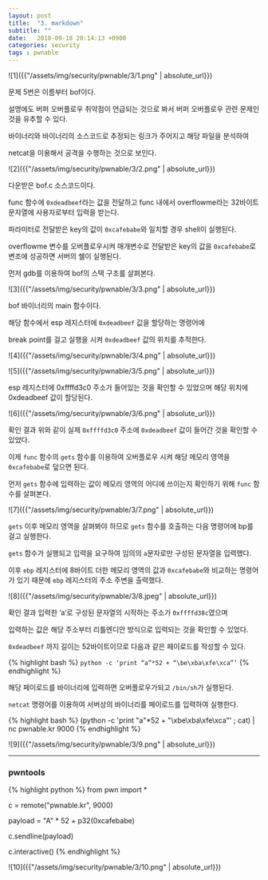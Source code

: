 ```yaml
---
layout: post
title:  "3. markdown"
subtitle: ""
date:   2018-09-18 20:14:13 +0900
categories: security
tags : pwnable
---
```


![1]({{"/assets/img/security/pwnable/3/1.png" | absolute_url}})

문제 5번은 이름부터 bof이다.

설명에도 버퍼 오버플로우 취약점이 언급되는 것으로 봐서 버퍼 오버플로우 관련 문제인 것을 유추할 수 있다.

바이너리와 바이너리의 소스코드로 추정되는 링크가 주어지고 해당 파일을 분석하여

netcat을 이용해서 공격을 수행하는 것으로 보인다.

![2]({{"/assets/img/security/pwnable/3/2.png" | absolute_url}})

다운받은 bof.c 소스코드이다.

func 함수에 `0xdeadbeef`라는 값을 전달하고 func 내에서 overflowme라는 32바이트 문자열에 사용자로부터 입력을 받는다. 

파라미터로 전달받은 key의 값이 `0xcafebabe`와 일치할 경우 shell이 실행된다. 

overflowme 변수를 오버플로우시켜 매개변수로 전달받은 key의 값을 `0xcafebabe`로 변조에 성공하면 서버의 쉘이 실행된다.

먼저 gdb를 이용하여 bof의 스택 구조를 살펴본다.


![3]({{"/assets/img/security/pwnable/3/3.png" | absolute_url}})

bof 바이너리의 main 함수이다. 

해당 함수에서 esp 레지스터에 `0xdeadbeef` 값을 할당하는 명령어에 

break point를 걸고 실행을 시켜 `0xdeadbeef` 값의 위치를 추적한다.


![4]({{"/assets/img/security/pwnable/3/4.png" | absolute_url}})

![5]({{"/assets/img/security/pwnable/3/5.png" | absolute_url}})

esp 레지스터에 0xffffd3c0 주소가 들어있는 것을 확인할 수 있었으며 해당 위치에 0xdeadbeef 값이 할당된다.

![6]({{"/assets/img/security/pwnable/3/6.png" | absolute_url}})

확인 결과 위와 같이 실제 `0xffffd3c0` 주소에 `0xdeadbeef` 값이 들어간 것을 확인할 수 있었다.

이제 `func` 함수의 `gets` 함수를 이용하여 오버플로우 시켜 해당 메모리 영역을 `0xcafebabe`로 덮으면 된다.

먼저 `gets` 함수에 입력하는 값이 메모리 영역의 어디에 쓰이는지 확인하기 위해 `func` 함수를 살펴본다.

![7]({{"/assets/img/security/pwnable/3/7.png" | absolute_url}})

`gets` 이후 메모리 영역을 살펴봐야 하므로 `gets` 함수를 호출하는 다음 명령어에 bp를 걸고 실행한다. 

`gets` 함수가 실행되고 입력을 요구하여 임의의 `a`문자로만 구성된 문자열을 입력했다.

이후 `ebp` 레지스터에 8바이트 더한 메모리 영역의 값과 `0xcafebabe`와 비교하는 명령어가 있기 때문에 `ebp` 레지스터의 주소 주변을 출력했다.

![8]({{"/assets/img/security/pwnable/3/8.jpeg" | absolute_url}})

확인 결과 입력한 ‘a’로 구성된 문자열의 시작하는 주소가 `0xffffd38c`였으며 

입력하는 값은 해당 주소부터 리틀엔디안 방식으로 입력되는 것을 확인할 수 있었다.

 `0xdeadbeef` 까지 길이는 52바이트이므로 다음과 같은 페이로드를 작성할 수 있다.

{% highlight bash %}
`python -c ‘print “a”*52 + “\be\xba\xfe\xca”’`
{% endhighlight %}

해당 페이로드를 바이너리에 입력하면 오버플로우가되고 `/bin/sh`가 실행된다.

`netcat` 명령어를 이용하여 서버상의 바이너리를 페이로드를 입력하여 실행한다.

{% highlight bash %}
(python -c 'print "a"*52 + "\xbe\xba\xfe\xca"' ; cat) | nc pwnable.kr 9000
{% endhighlight %}


![9]({{"/assets/img/security/pwnable/3/9.png" | absolute_url}})

-------------------------------------------------------
### pwntools

{% highlight python %}
from pwn import *
 
c = remote("pwnable.kr", 9000)
 
payload = "A" * 52 + p32(0xcafebabe)
 
c.sendline(payload)
 
c.interactive()
{% endhighlight %}

![10]({{"/assets/img/security/pwnable/3/10.png" | absolute_url}})


